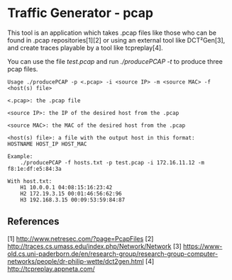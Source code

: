 # Traffic Generator - pcap

This tool is an application which takes .pcap files like those who can be found in .pcap repositories[1][2] or using an external tool like DCT²Gen[3], and create traces playable by a tool like tcpreplay[4].

You can use the file _test.pcap_ and run _./producePCAP -t_ to produce three pcap files.

```
Usage ./producePCAP -p <.pcap> -i <source IP> -m <source MAC> -f <host(s) file>

<.pcap>: the .pcap file

<source IP>: the IP of the desired host from the .pcap

<source MAC>: the MAC of the desired host from the .pcap

<host(s) file>: a file with the output host in this format:
HOSTNAME HOST_IP HOST_MAC

Example:
    ./producePCAP -f hosts.txt -p test.pcap -i 172.16.11.12 -m f8:1e:df:e5:84:3a

With host.txt:
    H1 10.0.0.1 04:08:15:16:23:42
    H2 172.19.3.15 00:01:46:56:62:96
    H3 192.168.3.15 00:09:53:59:84:87
```

## References

[1] http://www.netresec.com/?page=PcapFiles
[2] http://traces.cs.umass.edu/index.php/Network/Network
[3] https://www-old.cs.uni-paderborn.de/en/research-group/research-group-computer-networks/people/dr-philip-wette/dct2gen.html
[4] http://tcpreplay.appneta.com/
